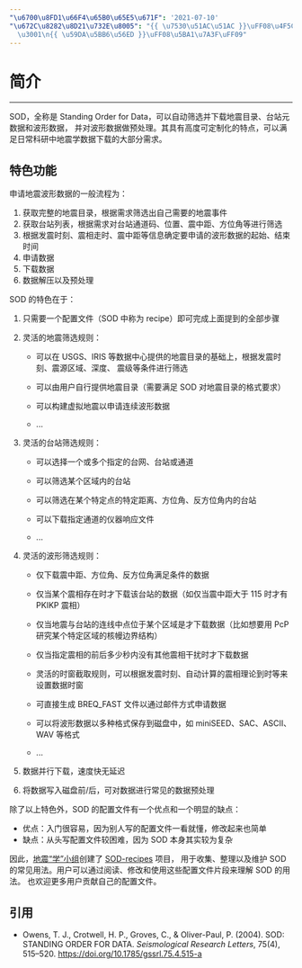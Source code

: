 ```yaml
---
"\u6700\u8FD1\u66F4\u65B0\u65E5\u671F": '2021-07-10'
"\u672C\u8282\u8D21\u732E\u8005": "{{ \u7530\u51AC\u51AC }}\uFF08\u4F5C\u8005\uFF09\
  \u3001\n{{ \u59DA\u5BB6\u56ED }}\uFF08\u5BA1\u7A3F\uFF09"
---
```


# 简介

______________________________________________________________________

SOD，全称是 Standing Order for Data，可以自动筛选并下载地震目录、台站元数据和波形数据，
并对波形数据做预处理。其具有高度可定制化的特点，可以满足日常科研中地震学数据下载的大部分需求。

## 特色功能

申请地震波形数据的一般流程为：

1. 获取完整的地震目录，根据需求筛选出自己需要的地震事件
2. 获取台站列表，根据需求对台站通道码、位置、震中距、方位角等进行筛选
3. 根据发震时刻、震相走时、震中距等信息确定要申请的波形数据的起始、结束时间
4. 申请数据
5. 下载数据
6. 数据解压以及预处理

SOD 的特色在于：

1. 只需要一个配置文件（SOD 中称为 recipe）即可完成上面提到的全部步骤

2. 灵活的地震筛选规则：

   - 可以在 USGS、IRIS 等数据中心提供的地震目录的基础上，根据发震时刻、震源区域、深度、
     震级等条件进行筛选

   - 可以由用户自行提供地震目录（需要满足 SOD 对地震目录的格式要求）

   - 可以构建虚拟地震以申请连续波形数据

   - ...

3. 灵活的台站筛选规则：

   - 可以选择一个或多个指定的台网、台站或通道

   - 可以筛选某个区域内的台站

   - 可以筛选在某个特定点的特定距离、方位角、反方位角内的台站

   - 可以下载指定通道的仪器响应文件

   - ...

4. 灵活的波形筛选规则：

   - 仅下载震中距、方位角、反方位角满足条件的数据

   - 仅当某个震相存在时才下载该台站的数据（如仅当震中距大于 115 时才有 PKIKP 震相）

   - 仅当地震与台站的连线中点位于某个区域是才下载数据（比如想要用 PcP 研究某个特定区域的核幔边界结构）

   - 仅当指定震相的前后多少秒内没有其他震相干扰时才下载数据

   - 灵活的时窗截取规则，可以根据发震时刻、自动计算的震相理论到时等来设置数据时窗

   - 可直接生成 BREQ_FAST 文件以通过邮件方式申请数据

   - 可以将波形数据以多种格式保存到磁盘中，如 miniSEED、SAC、ASCII、WAV 等格式

   - ...

5. 数据并行下载，速度快无延迟

6. 将数据写入磁盘前/后，可对数据进行常见的数据预处理

除了以上特色外，SOD 的配置文件有一个优点和一个明显的缺点：

- 优点：入门很容易，因为别人写的配置文件一看就懂，修改起来也简单
- 缺点：从头写配置文件较困难，因为 SOD 本身其实较为复杂

因此，[地震“学”小组](https://github.com/orgs/seismo-learn/people)创建了
[SOD-recipes](https://github.com/seismo-learn/SOD-recipes) 项目，
用于收集、整理以及维护 SOD 的常见用法。用户可以通过阅读、修改和使用这些配置文件片段来理解 SOD 的用法。
也欢迎更多用户贡献自己的配置文件。

## 引用

- Owens, T. J., Crotwell, H. P., Groves, C., & Oliver-Paul, P. (2004).
  SOD: STANDING ORDER FOR DATA.
  *Seismological Research Letters*, 75(4), 515–520.
  <https://doi.org/10.1785/gssrl.75.4.515-a>
